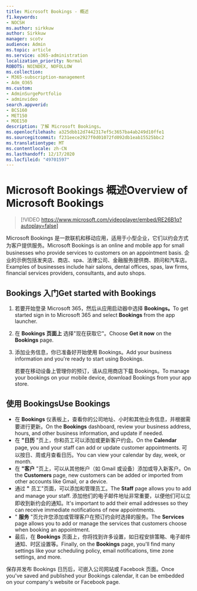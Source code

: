 ```yaml
---
title: Microsoft Bookings - 概述
f1.keywords:
- NOCSH
ms.author: sirkkuw
author: Sirkkuw
manager: scotv
audience: Admin
ms.topic: article
ms.service: o365-administration
localization_priority: Normal
ROBOTS: NOINDEX, NOFOLLOW
ms.collection:
- M365-subscription-management
- Adm_O365
ms.custom:
- AdminSurgePortfolio
- adminvideo
search.appverid:
- BCS160
- MET150
- MOE150
description: 了解 Microsoft Bookings。
ms.openlocfilehash: a325dbb12d7442317ef5c3657ba4ab249d10ffe1
ms.sourcegitcommit: f231eece2927f0d01072fd092db1eab15525bbc2
ms.translationtype: MT
ms.contentlocale: zh-CN
ms.lasthandoff: 12/17/2020
ms.locfileid: "49701597"
---
```

# <a name="overview-of-microsoft-bookings"></a><span data-ttu-id="7054b-103">Microsoft Bookings 概述</span><span class="sxs-lookup"><span data-stu-id="7054b-103">Overview of Microsoft Bookings</span></span>

> [!VIDEO https://www.microsoft.com/videoplayer/embed/RE26B1q?autoplay=false]

<span data-ttu-id="7054b-104">Microsoft Bookings 是一款联机和移动应用，适用于小型企业，它们以约会方式为客户提供服务。</span><span class="sxs-lookup"><span data-stu-id="7054b-104">Microsoft Bookings is an online and mobile app for small businesses who provide services to customers on an appointment basis.</span></span> <span data-ttu-id="7054b-105">企业的示例包括发夹店、商店、spa、法律公司、金融服务提供商、顾问和汽车店。</span><span class="sxs-lookup"><span data-stu-id="7054b-105">Examples of businesses include hair salons, dental offices, spas, law firms, financial services providers, consultants, and auto shops.</span></span>

## <a name="get-started-with-bookings"></a><span data-ttu-id="7054b-106">Bookings 入门</span><span class="sxs-lookup"><span data-stu-id="7054b-106">Get started with Bookings</span></span>

1. <span data-ttu-id="7054b-107">若要开始登录 Microsoft 365，然后从应用启动器中选择 **Bookings。**</span><span class="sxs-lookup"><span data-stu-id="7054b-107">To get started sign in to Microsoft 365 and select **Bookings** from the app launcher.</span></span>
1. <span data-ttu-id="7054b-108">在 **Bookings** **页面上** 选择"现在获取它"。</span><span class="sxs-lookup"><span data-stu-id="7054b-108">Choose **Get it now** on the **Bookings** page.</span></span>
1. <span data-ttu-id="7054b-109">添加业务信息，你已准备好开始使用 Bookings。</span><span class="sxs-lookup"><span data-stu-id="7054b-109">Add your business information and you're ready to start using Bookings.</span></span>

    <span data-ttu-id="7054b-110">若要在移动设备上管理你的预订，请从应用商店下载 Bookings。</span><span class="sxs-lookup"><span data-stu-id="7054b-110">To manage your bookings on your mobile device, download Bookings from your app store.</span></span>

## <a name="use-bookings"></a><span data-ttu-id="7054b-111">使用 Bookings</span><span class="sxs-lookup"><span data-stu-id="7054b-111">Use Bookings</span></span>

- <span data-ttu-id="7054b-112">在 **Bookings** 仪表板上，查看你的公司地址、小时和其他业务信息，并根据需要进行更新。</span><span class="sxs-lookup"><span data-stu-id="7054b-112">On the **Bookings** dashboard, review your business address, hours, and other business information, and update if needed.</span></span>
- <span data-ttu-id="7054b-113">在 **"日历** "页上，你和员工可以添加或更新客户约会。</span><span class="sxs-lookup"><span data-stu-id="7054b-113">On the **Calendar** page, you and your staff can add or update customer appointments.</span></span> <span data-ttu-id="7054b-114">可以按日、周或月查看日历。</span><span class="sxs-lookup"><span data-stu-id="7054b-114">You can view your calendar by day, week, or month.</span></span>
- <span data-ttu-id="7054b-115">在 **"客户** "页上，可以从其他帐户（如 Gmail 或设备）添加或导入新客户。</span><span class="sxs-lookup"><span data-stu-id="7054b-115">On the **Customers** page, new customers can be added or imported from other accounts like Gmail, or a device.</span></span>
- <span data-ttu-id="7054b-116">通过 **"** 员工"页面，可以添加和管理员工。</span><span class="sxs-lookup"><span data-stu-id="7054b-116">The **Staff** page allows you to add and manage your staff.</span></span> <span data-ttu-id="7054b-117">添加他们的电子邮件地址非常重要，以便他们可以立即收到新约会的通知。</span><span class="sxs-lookup"><span data-stu-id="7054b-117">It's important to add their email addresses so they can receive immediate notifications of new appointments.</span></span>
- <span data-ttu-id="7054b-118">" **服务** "页允许您添加或管理客户在预订约会时选择的服务。</span><span class="sxs-lookup"><span data-stu-id="7054b-118">The **Services** page allows you to add or manage the services that customers choose when booking an appointment.</span></span>
- <span data-ttu-id="7054b-119">最后，在 **Bookings** 页面上，你将找到许多设置，如日程安排策略、电子邮件通知、时区设置等。</span><span class="sxs-lookup"><span data-stu-id="7054b-119">Finally, on the **Bookings** page, you'll find many settings like your scheduling policy, email notifications, time zone settings, and more.</span></span>

<span data-ttu-id="7054b-120">保存并发布 Bookings 日历后，可嵌入公司网站或 Facebook 页面。</span><span class="sxs-lookup"><span data-stu-id="7054b-120">Once you've saved and published your Bookings calendar, it can be embedded on your company's website or Facebook page.</span></span>

